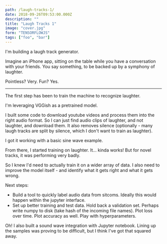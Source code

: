 ```yaml
---
path: /laugh-tracks-1/
date: 2018-09-26T09:53:00.000Z
description: ""
title: "Laugh Tracks 1"
image: "cover.jpg"
form: "TENSORFLOWJS"
tags: ["foo", "bar"]
---
```


I'm building a laugh track generator.

Imagine an iPhone app, sitting on the table while you have a conversation with your friends. You say something, to be backed up by a symphony of laughter.

Pointless? Very. Fun? Yes.

---

The first step has been to train the machine to recognize laughter.

I'm leveraging VGGish as a pretrained model.

I built some code to download youtube videos and process them into the right audio format. So I can just find audio clips of laughter, and not laughter, and download them. It also removes silence (optionally - many laugh tracks are split by silence, which I don't want to train as laughter).

I got it working with a basic sine wave example.

From there, I started training on laughter. It... kinda works! But for novel tracks, it was performing very badly.

So I knew I'd need to actually train it on a wider array of data. I also need to improve the model itself - and identify what it gets right and what it gets wrong.

Next steps:

* Build a tool to quickly label audio data from sitcoms. Ideally this would happen within the jupyter interface.
* Set up better training and test data. Hold back a validation set. Perhaps write numpy to disk (take hash of the incoming file names). Plot loss over time. Plot accuracy as well. Play with hyperparameters.

Oh! I also built a sound wave integration with Jupyter notebook. Lining up the samples was proving to be difficult, but I think I've got that squared away.
